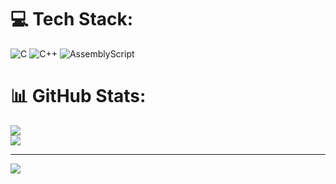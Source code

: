 # 💻 Tech Stack:
![C](https://img.shields.io/badge/c-%2300599C.svg?style=plastic&logo=c&logoColor=white) ![C++](https://img.shields.io/badge/c++-%2300599C.svg?style=plastic&logo=c%2B%2B&logoColor=white) ![AssemblyScript](https://img.shields.io/badge/assembly%20script-%23000000.svg?style=plastic&logo=assemblyscript&logoColor=white)
# 📊 GitHub Stats:
![](https://github-readme-streak-stats.herokuapp.com/?user=metebalc&theme=dark&hide_border=false&cache_seconds=0)<br/>
![](https://github-readme-stats.vercel.app/api/top-langs/?username=metebalc&theme=dark&hide_border=false&include_all_commits=false&count_private=true&layout=compact&cache_seconds=0)

---
[![](https://visitcount.itsvg.in/api?id=metebalc&icon=0&color=0)](https://visitcount.itsvg.in)

